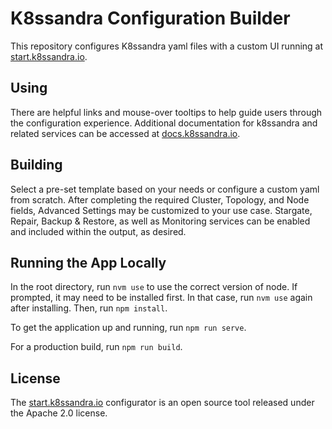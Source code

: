 # K8ssandra Configuration Builder

This repository configures K8ssandra yaml files with a custom UI running at [start.k8ssandra.io](https://start.k8ssandra.io).

## Using

There are helpful links and mouse-over tooltips to help guide users through the configuration experience. Additional documentation for k8ssandra and related services can be accessed at [docs.k8ssandra.io](https://docs.k8ssandra.io).

## Building 

Select a pre-set template based on your needs or configure a custom yaml from scratch. After completing the required Cluster, Topology, and Node fields, Advanced Settings may be customized to your use case. Stargate, Repair, Backup & Restore, as well as Monitoring services can be enabled and included within the output, as desired. 

## Running the App Locally

In the root directory, run `nvm use` to use the correct version of node. If prompted, it may need to be installed first. In that case, run `nvm use` again after installing. Then, run `npm install`.

To get the application up and running, run `npm run serve`.

For a production build, run `npm run build`.

## License

The [start.k8ssandra.io](https://start.k8ssandra.io) configurator is an open source tool released under the Apache 2.0 license. 